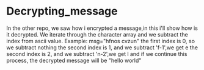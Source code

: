 # Decrypting_message

In the other repo, we saw how i encrypted a message,in this i'll show how is it decrypted.
We iterate through the character array and we subtract the index from ascii value.
Example:
msg="hfnos cvzun"
the first index is 0, so we subtract nothing
the second index is 1, and we subtract 'f-1',we get e
the second index is 2, and we subtract 'n-2',we get l
and if we continue this process, the decrypted message will be "hello world"
